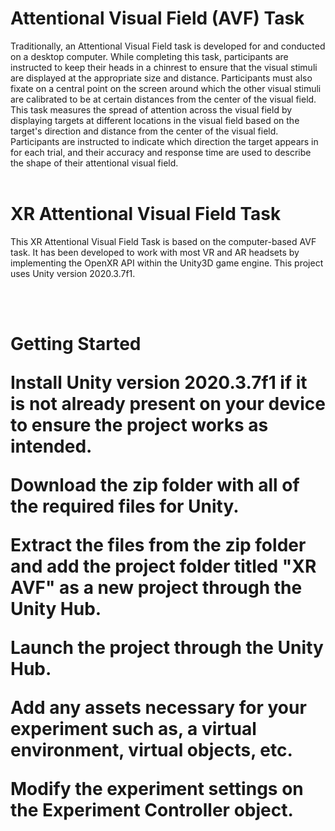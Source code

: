 # Attentional Visual Field (AVF) Task

Traditionally, an Attentional Visual Field task is developed for and conducted on a desktop computer. While completing this task, participants are instructed to keep their heads in a chinrest to ensure that the visual stimuli are displayed at the appropriate size and distance. Participants must also fixate on a central point on the screen around which the other visual stimuli are calibrated to be at certain distances from the center of the visual field. This task measures the spread of attention across the visual field by displaying targets at different locations in the visual field based on the target's direction and distance from the center of the visual field. Participants are instructed to indicate which direction the target appears in for each trial, and their accuracy and response time are used to describe the shape of their attentional visual field.
<br>
<br>
# XR Attentional Visual Field Task

This XR Attentional Visual Field Task is based on the computer-based AVF task. It has been developed to work with most VR and AR headsets by implementing the OpenXR API within the Unity3D game engine. This project uses Unity version 2020.3.7f1. 

<br>
<br>
<h1> Getting Started

Install Unity version 2020.3.7f1 if it is not already present on your device to ensure the project works as intended.

Download the zip folder with all of the required files for Unity. 

Extract the files from the zip folder and add the project folder titled "XR AVF" as a new project through the Unity Hub.

Launch the project through the Unity Hub.

Add any assets necessary for your experiment such as, a virtual environment, virtual objects, etc.

Modify the experiment settings on the Experiment Controller object.

